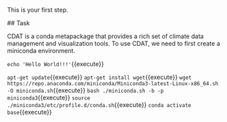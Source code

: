 This is your first step.

## Task

CDAT is a conda metapackage that provides a rich set of climate data management and visualization tools.
To use CDAT, we need to first create a miniconda environment.

`echo 'Hello World!!!'`{{execute}}

`apt-get update`{{execute}}
`apt-get install wget`{{execute}}
`wget https://repo.anaconda.com/miniconda/Miniconda3-latest-Linux-x86_64.sh -O miniconda.sh`{{execute}}
`bash ./miniconda.sh -b -p miniconda3`{{execute}}
`source ./miniconda3/etc/profile.d/conda.sh`{{execute}}
`conda activate base`{{execute}}

